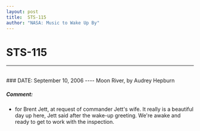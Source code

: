 ```yaml
---
layout: post
title:  STS-115
author: "NASA: Music to Wake Up By"
---
```


# STS-115
----
<br/>
### DATE: September 10, 2006
----
Moon River, by Audrey Hepburn

##### Comment:
* for Brent Jett, at request of commander Jett's wife. It really is a beautiful day up here, Jett said after the wake-up greeting. We're awake and ready to get to work with the inspection.
